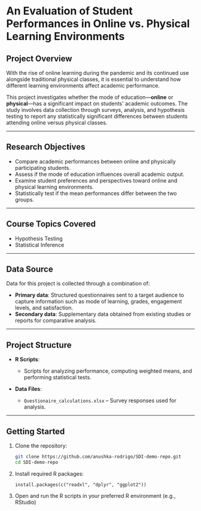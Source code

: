 # An Evaluation of Student Performances in Online vs. Physical Learning Environments

## Project Overview

With the rise of online learning during the pandemic and its continued use alongside traditional physical classes, it is essential to understand how different learning environments affect academic performance.  

This project investigates whether the mode of education—**online** or **physical**—has a significant impact on students' academic outcomes. The study involves data collection through surveys, analysis, and hypothesis testing to report any statistically significant differences between students attending online versus physical classes.

---

## Research Objectives

- Compare academic performances between online and physically participating students.  
- Assess if the mode of education influences overall academic output.  
- Examine student preferences and perspectives toward online and physical learning environments.  
- Statistically test if the mean performances differ between the two groups.

---

## Course Topics Covered

- Hypothesis Testing  
- Statistical Inference

---

## Data Source

Data for this project is collected through a combination of:  

- **Primary data**: Structured questionnaires sent to a target audience to capture information such as mode of learning, grades, engagement levels, and satisfaction.  
- **Secondary data**: Supplementary data obtained from existing studies or reports for comparative analysis.

---

## Project Structure

- **R Scripts**:  
  - Scripts for analyzing performance, computing weighted means, and performing statistical tests.  

- **Data Files**:  
  - `Questionaire_calculations.xlsx` – Survey responses used for analysis.  

---

## Getting Started

1. Clone the repository:

   ```bash
   git clone https://github.com/anushka-rodrigo/SDI-demo-repo.git
   cd SDI-demo-repo

2. Install required R packages:

       install.packages(c("readxl", "dplyr", "ggplot2"))

3. Open and run the R scripts in your preferred R environment (e.g., RStudio)
